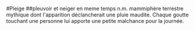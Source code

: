 #Pleige
##pleuvoir et neiger en meme temps
n.m. mammiphère terrestre mythique dont l'apparition déclancherait une pluie maudite. Chaque goutte touchant une personne lui apporte une petite malchance pour la journée.
